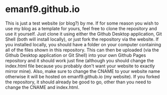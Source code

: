 # emanf9.github.io
This is just a test website (or blog?) by me.
If for some reason you wish to use my blog as a template for yours, feel free to clone the repository and use it yourself. Just clone it using either the Github Desktop application, Git Shell (both will install locally), or just fork the repository via the website. If you installed locally, you should have a folder on your computer containing all of the files shown in this repository. This can then be uploaded (via the Github Desktop application or Git Shell) into your own Github Pages repository and it should work just fine (although you should change the index.html file because you probably don't want your website to exactly mirror mine). Also, make sure to change the CNAME to your website name otherwise it will be hosted on emanf9.github.io (my website). If you forked the repository, it should already be good to go, other than you need to change the CNAME and index.html. 
